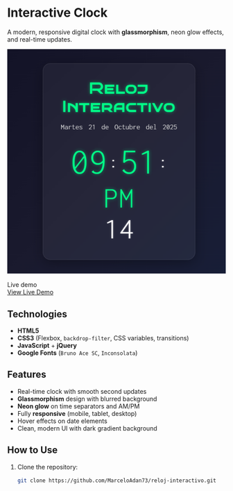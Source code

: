 # Interactive Clock

A modern, responsive digital clock with **glassmorphism**, neon glow effects, and real-time updates.

![Reloj Interactivo Demo](reloj.png)

Live demo   
[View Live Demo](https://marceloadan73.github.io/reloj-interactivo/)

## Technologies
- **HTML5**
- **CSS3** (Flexbox, `backdrop-filter`, CSS variables, transitions)
- **JavaScript** + **jQuery**
- **Google Fonts** (`Bruno Ace SC`, `Inconsolata`)

## Features
- Real-time clock with smooth second updates
- **Glassmorphism** design with blurred background
- **Neon glow** on time separators and AM/PM
- Fully **responsive** (mobile, tablet, desktop)
- Hover effects on date elements
- Clean, modern UI with dark gradient background

## How to Use
1. Clone the repository:
   ```bash
   git clone https://github.com/MarceloAdan73/reloj-interactivo.git
